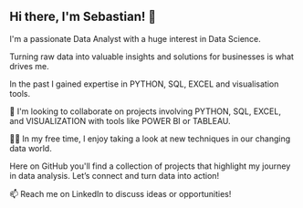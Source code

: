 ## Hi there, I'm Sebastian! 👋

I'm a passionate Data Analyst with a huge interest in Data Science. 

Turning raw data into valuable insights and solutions for businesses is what drives me.

In the past I gained expertise in PYTHON, SQL, EXCEL and visualisation tools.

🤝 I'm looking to collaborate on projects involving PYTHON, SQL, EXCEL, and VISUALIZATION with tools like POWER BI or TABLEAU.

👨‍💻 In my free time, I enjoy taking a look at new techniques in our changing data world.

Here on GitHub you'll find a collection of projects that highlight my journey in data analysis. 
Let’s connect and turn data into action!

📫 Reach me on LinkedIn to discuss ideas or opportunities!

<!--
**seb-bange/seb-bange** is a ✨ _special_ ✨ repository because its `README.md` (this file) appears on your GitHub profile.

Here are some ideas to get you started:

- 🔭 I’m currently working on ...
- 🌱 I’m currently learning ...
- 👯 I’m looking to collaborate on ...
- 🤔 I’m looking for help with ...
- 💬 Ask me about ...
- 📫 How to reach me: ...
- 😄 Pronouns: ...
- ⚡ Fun fact: ...
-->

